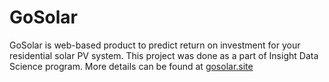 # GoSolar

GoSolar is web-based product to predict return on investment for your residential solar PV system.
This project was done as a part of Insight Data Science program. More details can be found at [gosolar.site](http://gosolar.site)
